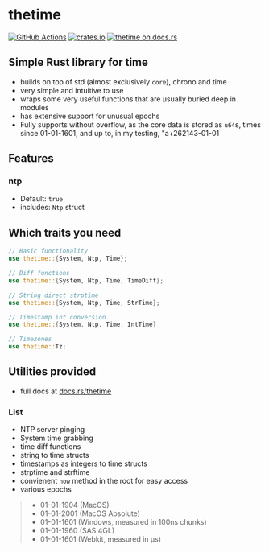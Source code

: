 # thetime
[![GitHub Actions][gh-image]][gh-checks]
[![crates.io][cratesio-image]][cratesio]
[![thetime on docs.rs][docsrs-image]][docsrs]

[gh-image]: https://github.com/werdl/thetime/actions/workflows/rust.yml/badge.svg
[gh-checks]: https://github.com/werdl/thetime/actions?query=workflow%20rust
[cratesio-image]: https://img.shields.io/crates/v/thetime.svg
[cratesio]: https://crates.io/crates/thetime
[docsrs-image]: https://docs.rs/thetime/badge.svg
[docsrs]: https://docs.rs/thetime
## Simple Rust library for time
- builds on top of std (almost exclusively `core`), chrono and time
- very simple and intuitive to use
- wraps some very useful functions that are usually buried deep in modules
- has extensive support for unusual epochs
- Fully supports without overflow, as the core data is stored as `u64`s, times since 01-01-1601, and up to, in my testing, "a+262143-01-01

## Features
### ntp
- Default: `true`
- includes: `Ntp` struct
## Which traits you need
```rust
// Basic functionality
use thetime::{System, Ntp, Time};

// Diff functions
use thetime::{System, Ntp, Time, TimeDiff};

// String direct strptime
use thetime::{System, Ntp, Time, StrTime};

// Timestamp int conversion
use thetime::{System, Ntp, Time, IntTime}

// Timezones
use thetime::Tz;
```
## Utilities provided
- full docs at [docs.rs/thetime](https://docs.rs/thetime)
### List
- NTP server pinging
- System time grabbing
- time diff functions
- string to time structs
- timestamps as integers to time structs
- strptime and strftime
- convienent `now` method in the root for easy access
- various epochs
> - 01-01-1904 (MacOS)
> - 01-01-2001 (MacOS Absolute)
> - 01-01-1601 (Windows, measured in 100ns chunks)
> - 01-01-1960 (SAS 4GL)
> - 01-01-1601 (Webkit, measured in μs)
